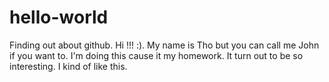 # hello-world
Finding out about github.
Hi !!! :).
My name is Tho but you can call me John if you want to.
I'm doing this cause it my homework.
It turn out to be so interesting.
I kind of like this.
